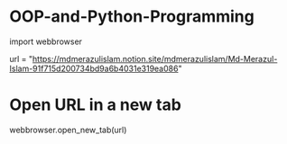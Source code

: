 # OOP-and-Python-Programming

import webbrowser

url = "https://mdmerazulislam.notion.site/mdmerazulislam/Md-Merazul-Islam-91f715d200734bd9a6b4031e319ea086"

# Open URL in a new tab
webbrowser.open_new_tab(url)
